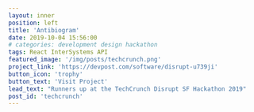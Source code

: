 ```yaml
---
layout: inner
position: left
title: 'Antibiogram'
date: 2019-10-04 15:56:00
# categories: development design hackathon
tags: React InterSystems API
featured_image: '/img/posts/techcrunch.png'
project_link: 'https://devpost.com/software/disrupt-u739ji'
button_icon: 'trophy'
button_text: 'Visit Project'
lead_text: "Runners up at the TechCrunch Disrupt SF Hackathon 2019"
post_id: 'techcrunch'
---
```

